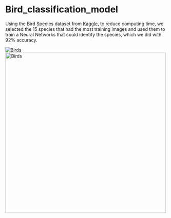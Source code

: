 # Bird_classification_model

Using the Bird Species dataset from [Kaggle](https://www.kaggle.com/gpiosenka/100-bird-species), to reduce computing time, we selected the 15 species that had the most training images and used them to train a Neural Networks that could identify the species, which we did with 92% accuracy.

![Birds](https://github.com/DieAbeCue/Bird_classification_model/assets/122420762/bae04f9a-8be5-4864-9351-8881c7084a9e)
<img src="https://github.com/DieAbeCue/Bird_classification_model/assets/122420762/bae04f9a-8be5-4864-9351-8881c7084a9e" alt="Birds" width="500px" height="auto">
